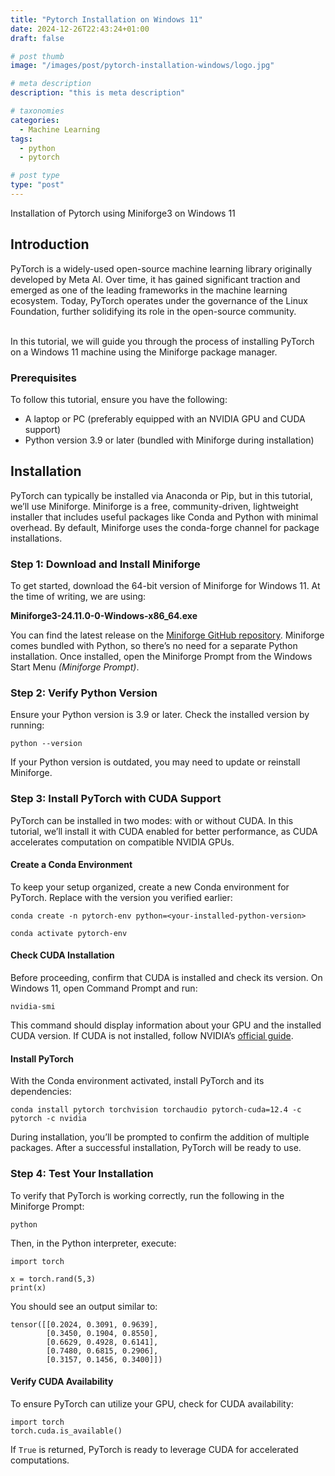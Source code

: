 ```yaml
---
title: "Pytorch Installation on Windows 11"
date: 2024-12-26T22:43:24+01:00
draft: false

# post thumb
image: "/images/post/pytorch-installation-windows/logo.jpg"

# meta description
description: "this is meta description"

# taxonomies
categories:
  - Machine Learning
tags:
  - python
  - pytorch

# post type
type: "post"
---
```


Installation of Pytorch using Miniforge3 on Windows 11
<!--more-->

## Introduction

PyTorch is a widely-used open-source machine learning library originally developed by Meta AI. Over time, it has gained significant traction and emerged as one of the leading frameworks in the machine learning ecosystem. Today, PyTorch operates under the governance of the Linux Foundation, further solidifying its role in the open-source community.

<br/>
In this tutorial, we will guide you through the process of installing PyTorch on a Windows 11 machine using the Miniforge package manager.

### Prerequisites
To follow this tutorial, ensure you have the following:

* A laptop or PC (preferably equipped with an NVIDIA GPU and CUDA support)
* Python version 3.9 or later (bundled with Miniforge during installation)

## Installation

PyTorch can typically be installed via Anaconda or Pip, but in this tutorial, we’ll use Miniforge. Miniforge is a free, community-driven, lightweight installer that includes useful packages like Conda and Python with minimal overhead. By default, Miniforge uses the conda-forge channel for package installations.

### Step 1: Download and Install Miniforge

To get started, download the 64-bit version of Miniforge for Windows 11. At the time of writing, we are using:

**Miniforge3-24.11.0-0-Windows-x86_64.exe**

You can find the latest release on the [Miniforge GitHub repository](https://github.com/conda-forge/miniforge/releases). Miniforge comes bundled with Python, so there’s no need for a separate Python installation. Once installed, open the Miniforge Prompt from the Windows Start Menu *(Miniforge Prompt)*.

### Step 2: Verify Python Version

Ensure your Python version is 3.9 or later. Check the installed version by running:

`python --version`

If your Python version is outdated, you may need to update or reinstall Miniforge.

### Step 3: Install PyTorch with CUDA Support

PyTorch can be installed in two modes: with or without CUDA. In this tutorial, we’ll install it with CUDA enabled for better performance, as CUDA accelerates computation on compatible NVIDIA GPUs.

#### Create a Conda Environment

To keep your setup organized, create a new Conda environment for PyTorch. Replace <your-installed-python-version> with the version you verified earlier:

`conda create -n pytorch-env python=<your-installed-python-version>`

`conda activate pytorch-env`

#### Check CUDA Installation

Before proceeding, confirm that CUDA is installed and check its version. On Windows 11, open Command Prompt and run:

`nvidia-smi`

This command should display information about your GPU and the installed CUDA version. If CUDA is not installed, follow NVIDIA’s [official guide](https://developer.nvidia.com/cuda-downloads).

#### Install PyTorch

With the Conda environment activated, install PyTorch and its dependencies:

`conda install pytorch torchvision torchaudio pytorch-cuda=12.4 -c pytorch -c nvidia`

During installation, you’ll be prompted to confirm the addition of multiple packages. After a successful installation, PyTorch will be ready to use.

### Step 4: Test Your Installation

To verify that PyTorch is working correctly, run the following in the Miniforge Prompt:

`python`

Then, in the Python interpreter, execute:

```
import torch

x = torch.rand(5,3)
print(x)
```
You should see an output similar to:

```
tensor([[0.2024, 0.3091, 0.9639],
        [0.3450, 0.1904, 0.8550],
        [0.6629, 0.4928, 0.6141],
        [0.7480, 0.6815, 0.2906],
        [0.3157, 0.1456, 0.3400]])
```

#### Verify CUDA Availability

To ensure PyTorch can utilize your GPU, check for CUDA availability:

```
import torch
torch.cuda.is_available()
```

If `True` is returned, PyTorch is ready to leverage CUDA for accelerated computations.

